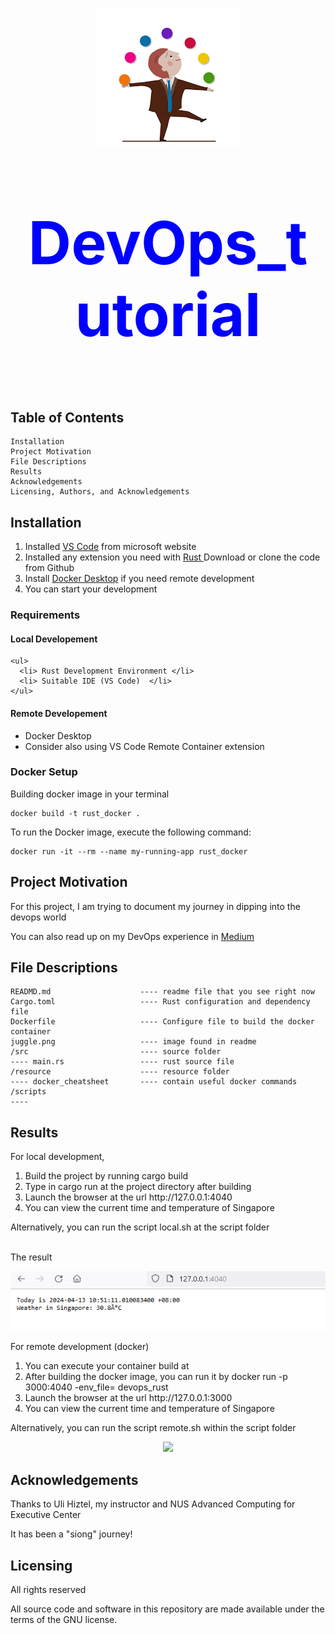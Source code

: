 
  <p align="center"><img src="juggle.png" /></p>
  <p align="center" style="color:blue;font-weight: bold;font-size:95px;">DevOps_tutorial</p> 

## Table of Contents

    Installation
    Project Motivation
    File Descriptions
    Results
    Acknowledgements
    Licensing, Authors, and Acknowledgements

## Installation

   <ol>
      <li> Installed  <a href="https://code.visualstudio.com/download">VS Code</a> from microsoft website  </li>
      <li> Installed any extension you need with <a href="https://code.visualstudio.com/docs/languages/rust"> Rust </a> </li?
      <li> Download or clone the code from Github </li>
      <li> <Optional> Install <a href="https://docs.docker.com/desktop/">Docker Desktop</a> if you need remote development </li>
      <li> You can start your development </li>
    </ol>

### Requirements

   #### Local Developement
    <ul>
      <li> Rust Development Environment </li>
      <li> Suitable IDE (VS Code)  </li>
    </ul>

   #### Remote Developement
   <ul>
     <li>  Docker Desktop </li>
     <li> Consider also using VS Code Remote Container extension </li>
   </ul>

###  Docker Setup
Building docker image in your terminal

    docker build -t rust_docker .

To run the Docker image, execute the following command:

    docker run -it --rm --name my-running-app rust_docker


## Project Motivation<a name="motivation"></a>

For this project, I am trying to document my journey in dipping into the devops world

You can also read up on my DevOps experience in  <a href="https://medium.com/@watertreader/dip-into-devops-world-9ad96f8ec774">Medium</a>


## File Descriptions <a name="files"></a>

    READMD.md                    ---- readme file that you see right now
    Cargo.toml                   ---- Rust configuration and dependency file
    Dockerfile                   ---- Configure file to build the docker container
    juggle.png                   ---- image found in readme
    /src                         ---- source folder
    ---- main.rs                 ---- rust source file
    /resource                    ---- resource folder
    ---- docker_cheatsheet       ---- contain useful docker commands
    /scripts
    ---- 

## Results<a name="results"></a>

For local development, 
<ol>
  <li>Build the project by running cargo build </li>
  <li>Type in cargo run at the project directory after building </li>
  <li> Launch the browser at the url http://127.0.0.1:4040 </li>
  <li> You can view the current time and temperature of Singapore </li>
</ol>
Alternatively, you can run the script local.sh at the script folder
<br>
<br>

The result

  <p align="center"><img src="resource/Screenshot 2024-04-13 105248.png" /></p>

For remote development (docker)
<ol>
  <li> You can execute your container build at </li>
  <li> After building the docker image, you can run it by docker run -p 3000:4040 -env_file=<your file key> devops_rust </li>
   <li> Launch the browser at the url http://127.0.0.1:3000 </li>
  <li> You can view the current time and temperature of Singapore </li>
  </ol>
Alternatively, you can run the script remote.sh within the script folder

 <p align="center"><img src="resource/Screenshot 2024-04-13 110537" /></p>

## Acknowledgements <a name="acknowedgement"></a>

Thanks to Uli Hiztel, my instructor and NUS Advanced Computing for Executive Center 

It has been a "siong" journey!

## Licensing <a name="licensing"></a>

All rights reserved

All source code and software in this repository are made available under the terms of the GNU license.
